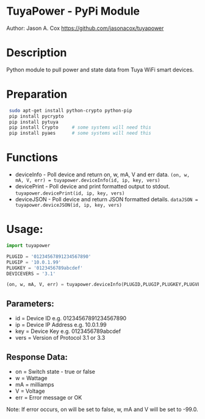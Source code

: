 # TuyaPower - PyPi Module
Author: Jason A. Cox 
https://github.com/jasonacox/tuyapower

# Description
Python module to pull power and state data from Tuya WiFi smart devices.

# Preparation
```bash
 sudo apt-get install python-crypto python-pip		
 pip install pycrypto
 pip install pytuya
 pip install Crypto		# some systems will need this
 pip install pyaes		# some systems will need this
```
# Functions
* deviceInfo - Poll device and return on, w, mA, V and err data.
   `(on, w, mA, V, err) = tuyapower.deviceInfo(id, ip, key, vers)`
* devicePrint - Poll device and print formatted output to stdout.
   `tuyapower.devicePrint(id, ip, key, vers)`
* deviceJSON - Poll device and return JSON formatted details.
   `dataJSON = tuyapower.deviceJSON(id, ip, key, vers)`

# Usage:
```python
import tuyapower

PLUGID = '01234567891234567890'
PLUGIP = '10.0.1.99'
PLUGKEY = '0123456789abcdef'
DEVICEVERS = '3.1'

(on, w, mA, V, err) = tuyapower.deviceInfo(PLUGID,PLUGIP,PLUGKEY,PLUGVERS)

```
## Parameters:
* id = Device ID e.g. 01234567891234567890
* ip = Device IP Address e.g. 10.0.1.99
* key = Device Key e.g. 0123456789abcdef
* vers = Version of Protocol 3.1 or 3.3
 
## Response Data: 
* on = Switch state - true or false
* w = Wattage 
* mA = milliamps 
* V = Voltage 
* err = Error message or OK

Note: If error occurs, on will be set to false, w, mA and V will be set to -99.0.
